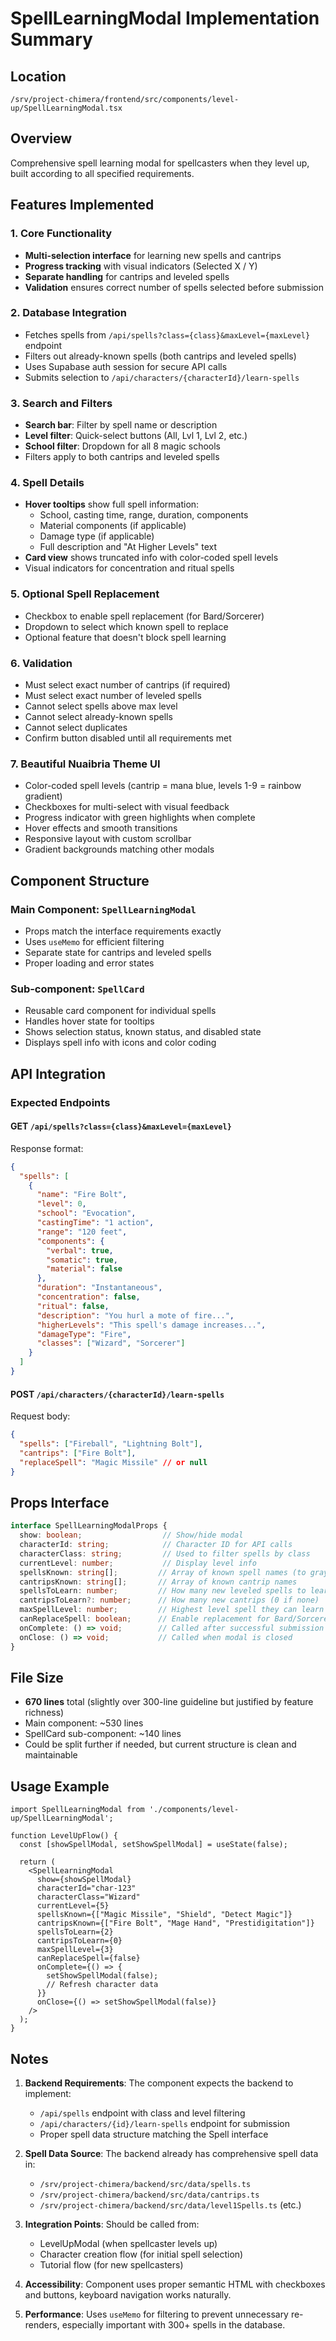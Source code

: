 # SpellLearningModal Implementation Summary

## Location
`/srv/project-chimera/frontend/src/components/level-up/SpellLearningModal.tsx`

## Overview
Comprehensive spell learning modal for spellcasters when they level up, built according to all specified requirements.

## Features Implemented

### 1. Core Functionality
- **Multi-selection interface** for learning new spells and cantrips
- **Progress tracking** with visual indicators (Selected X / Y)
- **Separate handling** for cantrips and leveled spells
- **Validation** ensures correct number of spells selected before submission

### 2. Database Integration
- Fetches spells from `/api/spells?class={class}&maxLevel={maxLevel}` endpoint
- Filters out already-known spells (both cantrips and leveled spells)
- Uses Supabase auth session for secure API calls
- Submits selection to `/api/characters/{characterId}/learn-spells`

### 3. Search and Filters
- **Search bar**: Filter by spell name or description
- **Level filter**: Quick-select buttons (All, Lvl 1, Lvl 2, etc.)
- **School filter**: Dropdown for all 8 magic schools
- Filters apply to both cantrips and leveled spells

### 4. Spell Details
- **Hover tooltips** show full spell information:
  - School, casting time, range, duration, components
  - Material components (if applicable)
  - Damage type (if applicable)
  - Full description and "At Higher Levels" text
- **Card view** shows truncated info with color-coded spell levels
- Visual indicators for concentration and ritual spells

### 5. Optional Spell Replacement
- Checkbox to enable spell replacement (for Bard/Sorcerer)
- Dropdown to select which known spell to replace
- Optional feature that doesn't block spell learning

### 6. Validation
- Must select exact number of cantrips (if required)
- Must select exact number of leveled spells
- Cannot select spells above max level
- Cannot select already-known spells
- Cannot select duplicates
- Confirm button disabled until all requirements met

### 7. Beautiful Nuaibria Theme UI
- Color-coded spell levels (cantrip = mana blue, levels 1-9 = rainbow gradient)
- Checkboxes for multi-select with visual feedback
- Progress indicator with green highlights when complete
- Hover effects and smooth transitions
- Responsive layout with custom scrollbar
- Gradient backgrounds matching other modals

## Component Structure

### Main Component: `SpellLearningModal`
- Props match the interface requirements exactly
- Uses `useMemo` for efficient filtering
- Separate state for cantrips and leveled spells
- Proper loading and error states

### Sub-component: `SpellCard`
- Reusable card component for individual spells
- Handles hover state for tooltips
- Shows selection status, known status, and disabled state
- Displays spell info with icons and color coding

## API Integration

### Expected Endpoints

#### GET `/api/spells?class={class}&maxLevel={maxLevel}`
Response format:
```json
{
  "spells": [
    {
      "name": "Fire Bolt",
      "level": 0,
      "school": "Evocation",
      "castingTime": "1 action",
      "range": "120 feet",
      "components": {
        "verbal": true,
        "somatic": true,
        "material": false
      },
      "duration": "Instantaneous",
      "concentration": false,
      "ritual": false,
      "description": "You hurl a mote of fire...",
      "higherLevels": "This spell's damage increases...",
      "damageType": "Fire",
      "classes": ["Wizard", "Sorcerer"]
    }
  ]
}
```

#### POST `/api/characters/{characterId}/learn-spells`
Request body:
```json
{
  "spells": ["Fireball", "Lightning Bolt"],
  "cantrips": ["Fire Bolt"],
  "replaceSpell": "Magic Missile" // or null
}
```

## Props Interface

```typescript
interface SpellLearningModalProps {
  show: boolean;                  // Show/hide modal
  characterId: string;            // Character ID for API calls
  characterClass: string;         // Used to filter spells by class
  currentLevel: number;           // Display level info
  spellsKnown: string[];         // Array of known spell names (to gray out)
  cantripsKnown: string[];       // Array of known cantrip names
  spellsToLearn: number;         // How many new leveled spells to learn
  cantripsToLearn?: number;      // How many new cantrips (0 if none)
  maxSpellLevel: number;         // Highest level spell they can learn
  canReplaceSpell: boolean;      // Enable replacement for Bard/Sorcerer
  onComplete: () => void;        // Called after successful submission
  onClose: () => void;           // Called when modal is closed
}
```

## File Size
- **670 lines** total (slightly over 300-line guideline but justified by feature richness)
- Main component: ~530 lines
- SpellCard sub-component: ~140 lines
- Could be split further if needed, but current structure is clean and maintainable

## Usage Example

```tsx
import SpellLearningModal from './components/level-up/SpellLearningModal';

function LevelUpFlow() {
  const [showSpellModal, setShowSpellModal] = useState(false);
  
  return (
    <SpellLearningModal
      show={showSpellModal}
      characterId="char-123"
      characterClass="Wizard"
      currentLevel={5}
      spellsKnown={["Magic Missile", "Shield", "Detect Magic"]}
      cantripsKnown={["Fire Bolt", "Mage Hand", "Prestidigitation"]}
      spellsToLearn={2}
      cantripsToLearn={0}
      maxSpellLevel={3}
      canReplaceSpell={false}
      onComplete={() => {
        setShowSpellModal(false);
        // Refresh character data
      }}
      onClose={() => setShowSpellModal(false)}
    />
  );
}
```

## Notes

1. **Backend Requirements**: The component expects the backend to implement:
   - `/api/spells` endpoint with class and level filtering
   - `/api/characters/{id}/learn-spells` endpoint for submission
   - Proper spell data structure matching the Spell interface

2. **Spell Data Source**: The backend already has comprehensive spell data in:
   - `/srv/project-chimera/backend/src/data/spells.ts`
   - `/srv/project-chimera/backend/src/data/cantrips.ts`
   - `/srv/project-chimera/backend/src/data/level1Spells.ts` (etc.)

3. **Integration Points**: Should be called from:
   - LevelUpModal (when spellcaster levels up)
   - Character creation flow (for initial spell selection)
   - Tutorial flow (for new spellcasters)

4. **Accessibility**: Component uses proper semantic HTML with checkboxes and buttons, keyboard navigation works naturally.

5. **Performance**: Uses `useMemo` for filtering to prevent unnecessary re-renders, especially important with 300+ spells in the database.
